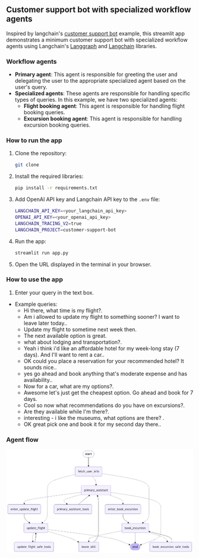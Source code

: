 ## Customer support bot with specialized workflow agents

Inspired by langchain's [customer support bot](https://github.com/langchain-ai/langgraph/blob/main/examples/customer-support/customer-support.ipynb) example, this streamlit app demonstrates a minimum customer support bot with specialized workflow agents using Langchain's [Langgraph]() and [Langchain]() libraries.

### Workflow agents

- **Primary agent**: This agent is responsible for greeting the user and delegating the user to the appropriate specialized agent based on the user's query.
- **Specialized agents**: These agents are responsible for handling specific types of queries. In this example, we have two specialized agents:
  - **Flight booking agent**: This agent is responsible for handling flight booking queries.
  - **Excursion booking agent**: This agent is responsible for handling excursion booking queries.

### How to run the app

1. Clone the repository:
   ```bash
   git clone
   ```
2. Install the required libraries:
   ```bash
   pip install -r requirements.txt
   ```
3. Add OpenAI API key and Langchain API key to the `.env` file:
    ```bash
    LANGCHAIN_API_KEY=<your_langchain_api_key>
    OPENAI_API_KEY=<your_openai_api_key>
    LANGCHAIN_TRACING_V2=true
    LANGCHAIN_PROJECT=customer-support-bot
    ```
4. Run the app:
   ```bash
   streamlit run app.py
   ```
5. Open the URL displayed in the terminal in your browser.

### How to use the app

1. Enter your query in the text box.

- Example queries:
  - Hi there, what time is my flight?.
  - Am i allowed to update my flight to something sooner? I want to leave later today..
  - Update my flight to sometime next week then.
  - The next available option is great.
  - what about lodging and transportation?.
  - Yeah i think i'd like an affordable hotel for my week-long stay (7 days). And I'll want to rent a car..
  - OK could you place a reservation for your recommended hotel? It sounds nice..
  - yes go ahead and book anything that's moderate expense and has availability..
  - Now for a car, what are my options?.
  - Awesome let's just get the cheapest option. Go ahead and book for 7 days.
  - Cool so now what recommendations do you have on excursions?.
  - Are they available while I'm there?.
  - interesting - i like the museums, what options are there? .
  - OK great pick one and book it for my second day there..


### Agent flow

![Agent flow](img.jpg)
